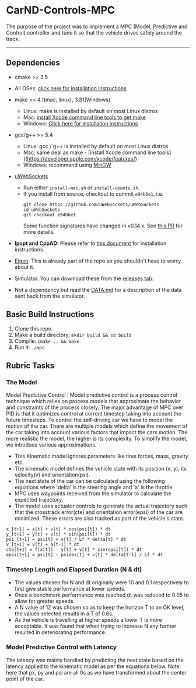 # CarND-Controls-MPC

The purpose of the project was to implement a MPC (Model, Predictive and Control) controller and tune it so that the vehicle drives safely around the track.

---

## Dependencies

* cmake >= 3.5
 * All OSes: [click here for installation instructions](https://cmake.org/install/)
* make >= 4.1(mac, linux), 3.81(Windows)
  * Linux: make is installed by default on most Linux distros
  * Mac: [install Xcode command line tools to get make](https://developer.apple.com/xcode/features/)
  * Windows: [Click here for installation instructions](http://gnuwin32.sourceforge.net/packages/make.htm)
* gcc/g++ >= 5.4
  * Linux: gcc / g++ is installed by default on most Linux distros
  * Mac: same deal as make - [install Xcode command line tools]((https://developer.apple.com/xcode/features/)
  * Windows: recommend using [MinGW](http://www.mingw.org/)
* [uWebSockets](https://github.com/uWebSockets/uWebSockets)
  * Run either `install-mac.sh` or `install-ubuntu.sh`.
  * If you install from source, checkout to commit `e94b6e1`, i.e.
    ```
    git clone https://github.com/uWebSockets/uWebSockets
    cd uWebSockets
    git checkout e94b6e1
    ```
    Some function signatures have changed in v0.14.x. See [this PR](https://github.com/udacity/CarND-MPC-Project/pull/3) for more details.

* **Ipopt and CppAD:** Please refer to [this document](https://github.com/udacity/CarND-MPC-Project/blob/master/install_Ipopt_CppAD.md) for installation instructions.
* [Eigen](http://eigen.tuxfamily.org/index.php?title=Main_Page). This is already part of the repo so you shouldn't have to worry about it.
* Simulator. You can download these from the [releases tab](https://github.com/udacity/self-driving-car-sim/releases).
* Not a dependency but read the [DATA.md](./DATA.md) for a description of the data sent back from the simulator.


## Basic Build Instructions

1. Clone this repo.
2. Make a build directory: `mkdir build && cd build`
3. Compile: `cmake .. && make`
4. Run it: `./mpc`.

## Rubric Tasks


### The Model

Model Predictive Control : Model predictive control is a process control technique which relies on process models that approximate the behavior and constraints of the process closely. The major advantage of MPC over PID is that it optimizes control at current timestep taking into account the future timesteps. To control the self-driving car we have to model the motion of the car. There are multiple models which define the movement of the car taking into account various factors that impact the cars motion. The more realistic the model, the higher is its complexity. To simplify the model, we introduce various approximations.

* This Kinematic model ignores parameters like tires forces, mass, gravity etc. 
* The kinematic model defines the vehicle state with its position (x, y), its velocity(v) and orientation(psi). 
* The next state of the car can be calculated using the following equations where 'delta' is the steering angle and 'a' is the throttle.
* MPC uses waypoints received from the simulator to calculate the expected trajectory. 
* The model uses actuator controls to generate the actual trajectory such that the crosstrack error(cte) and orientation error(epsi) of the car are minimized. These errors are also tracked as part of the vehicle's state.

~~~
x_[t+1] = x[t] + v[t] * cos(psi[t]) * dt
y_[t+1] = y[t] + v[t] * sin(psi[t]) * dt
psi_[t+1] = psi[t] + v[t] / Lf * delta[t] * dt
v_[t+1] = v[t] + a[t-1] * dt
cte[t+1] = f(x[t]) - y[t] + v[t] * sin(epsi[t]) * dt
epsi[t+1] = psi[t] - psides[t] + v[t] * delta[t-1] / Lf * dt
~~~

### Timestep Length and Elapsed Duration (N & dt)

* The values chosen for N and dt originally were 10 and 0.1 respectively to first give stable performance at lower speeds.
* Once a benchmark performance was reached dt was reduced to 0.05 to allow for greater speeds. 
* A N value of 12 was chosen so as to keep the horizon T to an OK level, the values selected results in a T of 0.6s. 
* As the vehicle is travelling at higher speeds a lower T is more acceptable. It was found that when trying to increase N any further resulted in deteriorating performance.

### Model Predictive Control with Latency

The latency was mainly handled by predicting the next state based on the latency applied to the kinematic model as per the equations below. Note here that px, py and psi are all 0s as we have transformed about the center point of the car.

